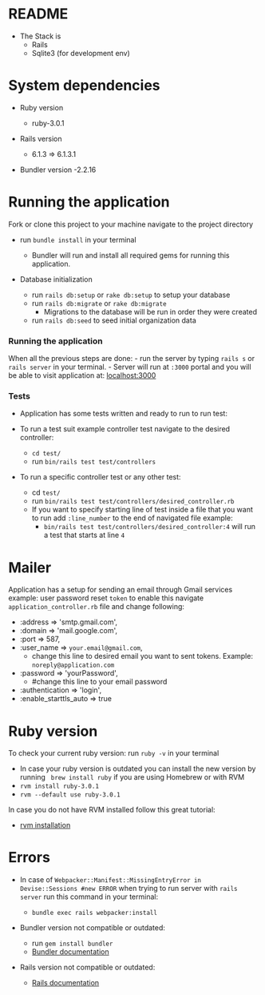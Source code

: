 # README

- The Stack is
  - Rails
  - Sqlite3 (for development env)

# System dependencies

- Ruby version

  - ruby-3.0.1

* Rails version

  - 6.1.3 => 6.1.3.1

* Bundler version
  -2.2.16

# Running the application

Fork or clone this project to your machine navigate to the project directory

- run `bundle install` in your terminal

  - Bundler will run and install all required gems for running this application.

- Database initialization
  - run `rails db:setup` or `rake db:setup` to setup your database
  - run `rails db:migrate` or `rake db:migrate`
    - Migrations to the database will be run in order they were created
  - run `rails db:seed` to seed initial organization data

### Running the application

When all the previous steps are done: - run the server by typing `rails s` or `rails server` in your terminal. - Server will run at `:3000` portal and you will be able to visit application at: [localhost:3000]("http://localhost:3000/)

### Tests

- Application has some tests written and ready to run to run test:

- To run a test suit example controller test navigate to the desired controller:
  - `cd test/`
  - run `bin/rails test test/controllers`
- To run a specific controller test or any other test:
  - cd `test/`
  - run `bin/rails test test/controllers/desired_controller.rb`
  - If you want to specify starting line of test inside a file that you want to run add `:line_number` to the end of navigated file example:
    - `bin/rails test test/controllers/desired_controller:4` will run a test that starts at line `4`

# Mailer

Application has a setup for sending an email through Gmail services example: user password reset `token` to enable this navigate `application_controller.rb` file and change following:

- :address => 'smtp.gmail.com',
- :domain => 'mail.google.com',
- :port => 587,
- :user_name => `your.email@gmail.com`,
  - change this line to desired email you want to sent tokens. Example: `noreply@application.com`
- :password => 'yourPassword',
  - #change this line to your email password
- :authentication => 'login',
- :enable_starttls_auto => true

# Ruby version

To check your current ruby version: run `ruby -v` in your terminal

- In case your ruby version is outdated you can install the new version by running ` brew install ruby` if you are using Homebrew or with RVM
- `rvm install ruby-3.0.1`
- `rvm --default use ruby-3.0.1`

In case you do not have RVM installed follow this great tutorial:

- [rvm installation](https://www.phusionpassenger.com/library/walkthroughs/deploy/ruby/ownserver/nginx/oss/install_language_runtime.html)

# Errors

- In case of `Webpacker::Manifest::MissingEntryError in Devise::Sessions #new ERROR` when trying to run server with `rails server` run this command in your terminal:

  - `bundle exec rails webpacker:install`

- Bundler version not compatible or outdated:

  - run `gem install bundler`
  - [Bundler documentation](https://bundler.io/)

- Rails version not compatible or outdated:
  - [Rails documentation](https://github.com/rails/rails)
